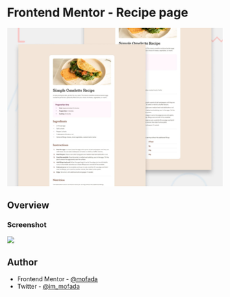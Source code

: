# Frontend Mentor - Recipe page

![Design preview for the Recipe page coding challenge](./preview.jpg)

## Overview

### Screenshot

![](./screenshot.jpg)

## Author

- Frontend Mentor - [@mofada](https://www.frontendmentor.io/profile/mofada)
- Twitter - [@im_mofada](https://x.com/im_mofada)
